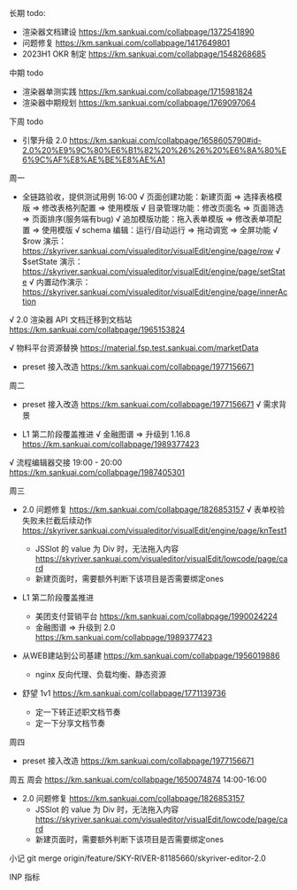 长期 todo:
  - 渲染器文档建设 https://km.sankuai.com/collabpage/1372541890
  - 问题修复 https://km.sankuai.com/collabpage/1417649801
  - 2023H1 OKR 制定 https://km.sankuai.com/collabpage/1548268685

中期 todo
  - 渲染器单测实践 https://km.sankuai.com/collabpage/1715981824
  - 渲染器中期规划 https://km.sankuai.com/collabpage/1769097064
  
下周 todo
  - 引擎升级 2.0 https://km.sankuai.com/collabpage/1658605790#id-2.0%20%E9%9C%80%E6%B1%82%20%26%26%20%E6%8A%80%E6%9C%AF%E8%AE%BE%E8%AE%A1

周一
  - 全链路验收，提供测试用例 16:00
    √ 页面创建功能：新建页面 => 选择表格模版 => 修改表格列配置 => 使用模版
    √ 目录管理功能：修改页面名 => 页面筛选 => 页面排序(服务端有bug)
    √ 追加模版功能：拖入表单模版 => 修改表单项配置 => 使用模版
    √ schema 编辑：运行/自动运行 => 拖动调宽 => 全屏功能
    √ $row 演示：https://skyriver.sankuai.com/visualeditor/visualEdit/engine/page/row
    √ $setState 演示：https://skyriver.sankuai.com/visualeditor/visualEdit/engine/page/setState
    √ 内置动作演示：https://skyriver.sankuai.com/visualeditor/visualEdit/engine/page/innerAction

  √ 2.0 渲染器 API 文档迁移到文档站 https://km.sankuai.com/collabpage/1965153824

  √ 物料平台资源替换 https://material.fsp.test.sankuai.com/marketData
      
  - preset 接入改造 https://km.sankuai.com/collabpage/1977156671

周二
  - preset 接入改造 https://km.sankuai.com/collabpage/1977156671
    √ 需求背景

  - L1 第二阶段覆盖推进
    √ 金融图谱 => 升级到 1.16.8 https://km.sankuai.com/collabpage/1989377423

  √ 流程编辑器交接 19:00 - 20:00 https://km.sankuai.com/collabpage/1987405301

周三
  - 2.0 问题修复 https://km.sankuai.com/collabpage/1826853157
    √ 表单校验失败未拦截后续动作 https://skyriver.sankuai.com/visualeditor/visualEdit/engine/page/knTest1
    - JSSlot 的 value 为 Div 时，无法拖入内容 https://skyriver.sankuai.com/visualeditor/visualEdit/lowcode/page/card
    - 新建页面时，需要额外判断下该项目是否需要绑定ones

  - L1 第二阶段覆盖推进
    - 美团支付营销平台 https://km.sankuai.com/collabpage/1990024224
    - 金融图谱 => 升级到 2.0 https://km.sankuai.com/collabpage/1989377423
  
  - 从WEB建站到公司基建 https://km.sankuai.com/collabpage/1956019886
    - nginx 反向代理、负载均衡、静态资源
  
  - 舒望 1v1 https://km.sankuai.com/collabpage/1771139736
    - 定一下转正述职文档节奏
    - 定一下分享文档节奏

周四
  - preset 接入改造 https://km.sankuai.com/collabpage/1977156671
    
周五
  周会 https://km.sankuai.com/collabpage/1650074874 14:00-16:00

  - 2.0 问题修复 https://km.sankuai.com/collabpage/1826853157
    - JSSlot 的 value 为 Div 时，无法拖入内容 https://skyriver.sankuai.com/visualeditor/visualEdit/lowcode/page/card
    - 新建页面时，需要额外判断下该项目是否需要绑定ones

小记
  git merge origin/feature/SKY-RIVER-81185660/skyriver-editor-2.0

  INP 指标




